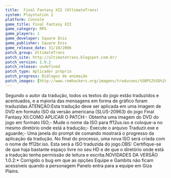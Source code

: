 ```yaml
---
title:  Final Fantasy XII (UltimateTrans)
system: Playstation 2
platform: Console
game_title: Final Fantasy XII
game_category: RPG
game_players: 1
game_developer: Square Enix
game_publisher: Square Enix
game_release_date: 31/10/2006
patch_group: UltimateTrans
patch_site: http://ultimatetrans.blogspot.com.br/
patch_version: 1.0.2
patch_release: undefined
patch_type: Aplicador próprio
patch_progress: Diálogos de animação
patch_images: [http://www.romhackers.org/imagens/traducoes/%5BPS2%5D%20Final%20Fantasy%20XII%20-%20UltimateTrans%20-%201.jpg,http://www.romhackers.org/imagens/traducoes/%5BPS2%5D%20Final%20Fantasy%20XII%20-%20UltimateTrans%20-%202.jpg,http://www.romhackers.org/imagens/traducoes/%5BPS2%5D%20Final%20Fantasy%20XII%20-%20UltimateTrans%20-%203.jpg]
---
```

Segundo o autor da tradução, todos os textos do jogo estão traduzidos e acentuados, e a maioria das mensagens em forma de gráfico foram traduzidas.ATENÇÃO:Esta tradução deve ser aplicada em uma imagem de DVD em formato ISO da versão americana (SLUS-20963) do jogo Final Fantasy XII.COMO APLICAR O PATCH:- Obtenha uma imagem do DVD do jogo em formato ISO;- Mude o nome da ISO para ff12us.iso e coloque-a no mesmo diretório onde está a tradução;- Execute o arquivo Traduzir.exe e aguarde;- Uma janela do prompt de comando mostrará o progresso da aplicação da tradução. No final do processo, uma nova ISO será criada com o nome de ff12br.iso. Esta será a ISO traduzida do jogo.OBS: Certifique-se de que haja bastante espaço livre no seu HD e de que o diretório onde está a tradução tenha permissão de leitura e escrita.NOVIDADES DA VERSÃO 1.0.2:* Corrigido o bug em que as opções Equipe e Gambits não ficam acessíveis quando a personagem Panelo entra para a equipe em Giza Plains.